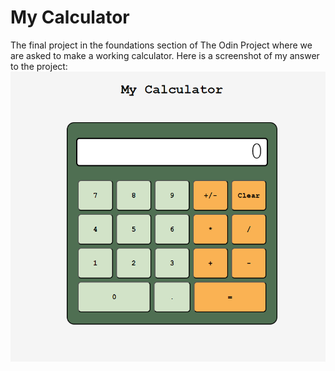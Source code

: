 # My Calculator
The final project in the foundations section of The Odin Project where we are asked to make a working calculator. Here is a screenshot of my answer to the project:
![screenshot](screenshot.png)